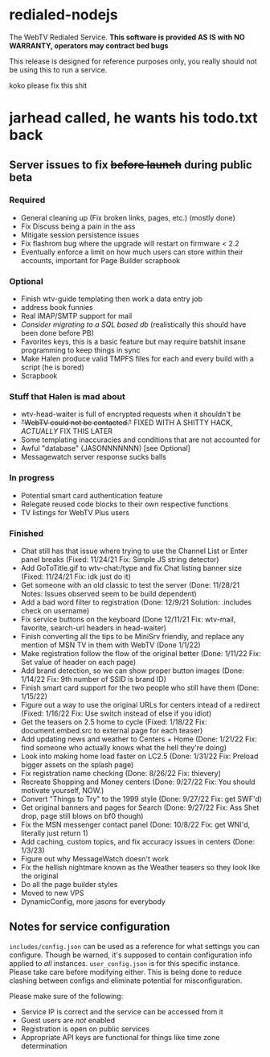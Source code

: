 # redialed-nodejs
The WebTV Redialed Service. **This software is provided AS IS with NO WARRANTY, operators may contract bed bugs**

This release is designed for reference purposes only, you really should not be using this to run a service.

koko please fix this shit

# jarhead called, he wants his todo.txt back

## Server issues to fix ~~before launch~~ during public beta

### Required
- General cleaning up (Fix broken links, pages, etc.) (mostly done)
- Fix Discuss being a pain in the ass
- Mitigate session persistence issues
- Fix flashrom bug where the upgrade will restart on firmware < 2.2
- Eventually enforce a limit on how much users can store within their accounts, important for Page Builder scrapbook

### Optional
- Finish wtv-guide templating then work a data entry job
- address book funnies
- Real IMAP/SMTP support for mail
- *Consider migrating to a SQL based db* (realistically this should have been done before PB)
- Favorites keys, this is a basic feature but may require batshit insane programming to keep things in sync
- Make Halen produce valid TMPFS files for each and every build with a script (he is bored)
- Scrapbook

### Stuff that Halen is mad about
- wtv-head-waiter is full of encrypted requests when it shouldn't be
- ~~"WebTV could not be contacted."~~ FIXED WITH A SHITTY HACK, *ACTUALLY* FIX THIS LATER
- Some templating inaccuracies and conditions that are not accounted for
- Awful "database" (JASONNNNNNN) [see Optional]
- Messagewatch server response sucks balls

### In progress
- Potential smart card authentication feature
- Relegate reused code blocks to their own respective functions
- TV listings for WebTV Plus users

### Finished
- Chat still has that issue where trying to use the Channel List or Enter panel breaks (Fixed: 11/24/21 Fix: Simple JS string detector)
- Add GoToTitle.gif to wtv-chat:/type and fix Chat listing banner size (Fixed: 11/24/21 Fix: idk just do it)
- Get someone with an old classic to test the server (Done: 11/28/21 Notes: Issues observed seem to be build dependent)
- Add a bad word filter to registration (Done: 12/9/21 Solution: .includes check on username)
- Fix service buttons on the keyboard (Done 12/11/21 Fix: wtv-mail, favorite, search-url headers in head-waiter)
- Finish converting all the tips to be MiniSrv friendly, and replace any mention of MSN TV in them with WebTV (Done 1/1/22)
- Make registration follow the flow of the original better (Done: 1/11/22 Fix: Set value of header on each page)
- Add brand detection, so we can show proper button images (Done: 1/14/22 Fix: 9th number of SSID is brand ID)
- Finish smart card support for the two people who still have them (Done: 1/15/22)
- Figure out a way to use the original URLs for centers intead of a redirect (Fixed: 1/16/22 Fix: Use switch instead of else if you idiot)
- Get the teasers on 2.5 home to cycle (Fixed: 1/18/22 Fix: document.embed.src to external page for each teaser)
- Add updating news and weather to Centers + Home (Done: 1/21/22 Fix: find someone who actually knows what the hell they're doing)
- Look into making home load faster on LC2.5 (Done: 1/31/22 Fix: Preload bigger assets on the splash page)
- Fix registration name checking (Done: 8/26/22 Fix: thievery)
- Recreate Shopping and Money centers (Done: 9/27/22 Fix: You should motivate yourself, NOW.)
- Convert "Things to Try" to the 1999 style (Done: 9/27/22 Fix: get SWF'd)
- Get original banners and pages for Search (Done: 9/27/22 Fix: Ass Shet drop, page still blows on bf0 though)
- Fix the MSN messenger contact panel (Done: 10/8/22 Fix: get WNI'd, literally just return 1)
- Add caching, custom topics, and fix accuracy issues in centers (Done: 1/3/23)
- Figure out why MessageWatch doesn't work
- Fix the hellish nightmare known as the Weather teasers so they look like the original
- Do all the page builder styles
- Moved to new VPS
- DynamicConfig, more jasons for everybody

## Notes for service configuration
`includes/config.json` can be used as a reference for what settings you can configure. Though be warned, it's supposed to contain configuration info applied to *all* instances. `user_config.json` is for this specific instance. Please take care before modifying either. This is being done to reduce clashing between configs and eliminate potential for misconfiguration.

Please make sure of the following:
- Service IP is correct and the service can be accessed from it
- Guest users are *not* enabled
- Registration is open on public services
- Appropriate API keys are functional for things like time zone determination
